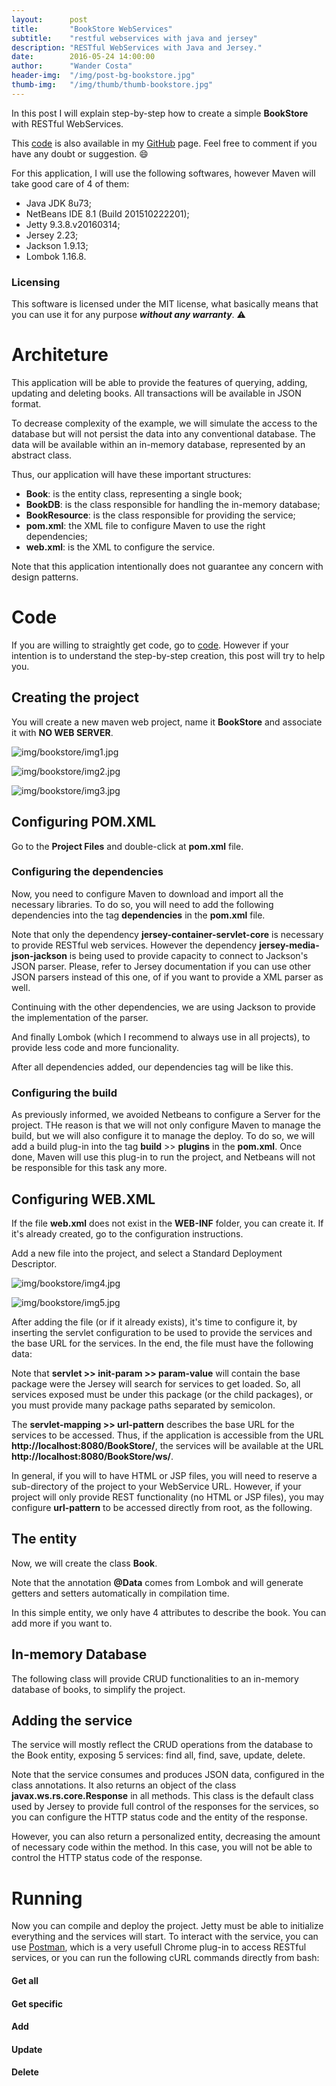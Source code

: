 ```yaml
---
layout:      post
title:       "BookStore WebServices"
subtitle:    "restful webservices with java and jersey"
description: "RESTful WebServices with Java and Jersey."
date:        2016-05-24 14:00:00
author:      "Wander Costa"
header-img:  "/img/post-bg-bookstore.jpg"
thumb-img:   "/img/thumb/thumb-bookstore.jpg"
---
```


[github]:https://github.com/rwanderc
[github-project]:https://github.com/rwanderc/BookStore
[postman]:http://www.getpostman.com/

In this post I will explain step-by-step how to create a  simple **BookStore** with RESTful WebServices.

This [code][github-project] is also available in my <i class="fa fa-github"></i> [GitHub][github] page. Feel free to comment if you have any doubt or suggestion. :smile:

For this application, I will use the following softwares, however Maven will take good care of 4 of them:

* Java JDK 8u73;
* NetBeans IDE 8.1 (Build 201510222201);
* Jetty 9.3.8.v20160314;
* Jersey 2.23;
* Jackson 1.9.13;
* Lombok 1.16.8.


### Licensing

This software is licensed under the MIT license, what basically means that you can use it for any purpose ___without any warranty___. :warning:


# Architeture

This application will be able to provide the features of querying, adding, updating and deleting books. All transactions will be available in JSON format.

To decrease complexity of the example, we will simulate the access to the database but will not persist the data into any conventional database. The data will be available within an in-memory database, represented by an abstract class.

Thus, our application will have these important structures:

* **Book**: is the entity class, representing a single book;
* **BookDB**: is the class responsible for handling the in-memory database;
* **BookResource**: is the class responsible for providing the service;
* **pom.xml**: the XML file to configure Maven to use the right dependencies;
* **web.xml**: is the XML to configure the service.

Note that this application intentionally does not guarantee any concern with design patterns. 


# Code

If you are willing to straightly get code, go to [code][github-project]. However if your intention is to understand the step-by-step creation, this post will try to help you.


## Creating the project

You will create a new maven web project, name it **BookStore** and associate it with **NO WEB SERVER**.

![img/bookstore/img1.jpg](/img/bookstore/img1.jpg)

![img/bookstore/img2.jpg](/img/bookstore/img2.jpg)

![img/bookstore/img3.jpg](/img/bookstore/img3.jpg)


## Configuring POM.XML

Go to the **Project Files** and double-click at **pom.xml** file.


### Configuring the dependencies

Now, you need to configure Maven to download and import all the necessary libraries. To do so, you will need to add the following dependencies into the tag **dependencies** in the **pom.xml** file.

<script src="https://gist.github.com/rwanderc/e33a5128e8a88eb020cc661e8baa8a5b.js"></script>

Note that only the dependency **jersey-container-servlet-core** is necessary to provide RESTful web services.
However the dependency **jersey-media-json-jackson** is being used to provide capacity to connect to Jackson's JSON parser. Please, refer to Jersey documentation if you can use other JSON parsers instead of this one, of if you want to provide a XML parser as well. 

Continuing with the other dependencies, we are using Jackson to provide the implementation of the parser.

<script src="https://gist.github.com/rwanderc/1fc31c09cc3ebc3715abff7ff7376764.js"></script>

And finally Lombok (which I recommend to always use in all projects), to provide less code and more funcionality.

<script src="https://gist.github.com/rwanderc/0b256d4480e6c12ec3a9a188a729aa60.js"></script>

After all dependencies added, our dependencies tag will be like this. 

<script src="https://gist.github.com/rwanderc/24d63c00bafe04b11ef6d5b02b3cc539.js"></script>


### Configuring the build

As previously informed, we avoided Netbeans to configure a Server for the project. THe reason is that we will not only configure Maven to manage the build, but we will also configure it to manage the deploy. To do so, we will add a build plug-in into the tag **build** >> **plugins** in the **pom.xml**. Once done, Maven will use this plug-in to run the project, and Netbeans will not be responsible for this task any more.

<script src="https://gist.github.com/rwanderc/c630e0c3da556b5b91738d5a38f27a04.js"></script>


## Configuring WEB.XML

If the file **web.xml** does not exist in the **WEB-INF** folder, you can create it. If it's already created, go to the configuration instructions.

Add a new file into the project, and select a Standard Deployment Descriptor.

![img/bookstore/img4.jpg](/img/bookstore/img4.jpg)

![img/bookstore/img5.jpg](/img/bookstore/img5.jpg)

After adding the file (or if it already exists), it's time to configure it, by inserting the servlet configuration to be used to provide the services and the base URL for the services. In the end, the file must have the following data:

<script src="https://gist.github.com/rwanderc/67dd86e389cb147bc09a85d92b799e14.js"></script>

Note that **servlet >> init-param >> param-value** will contain the base package were the Jersey will search for services to get loaded. So, all services exposed must be under this package (or the child packages), or you must provide many package paths separated by semicolon.

The **servlet-mapping >> url-pattern** describes the base URL for the services to be accessed. Thus, if the application is accessible from the URL **http://localhost:8080/BookStore/**, the services will be available at the URL **http://localhost:8080/BookStore/ws/**.

In general, if you will to have HTML or JSP files, you will need to reserve a sub-directory of the project to your WebService URL. However, if your project will only provide REST functionality (no HTML or JSP files), you may configure **url-pattern** to be accessed directly from root, as the following.

<script src="https://gist.github.com/rwanderc/f41316721b08c0fe9616dd2ab6e5b83b.js"></script>


## The entity

Now, we will create the class **Book**.

Note that the annotation **@Data** comes from Lombok and will generate getters and setters automatically in compilation time.

<script src="https://gist.github.com/rwanderc/018726626b7074320fc387adba50f3ff.js"></script>

In this simple entity, we only have 4 attributes to describe the book. You can add more if you want to.


## In-memory Database

The following class will provide CRUD functionalities to an in-memory database of books, to simplify the project. 

<script src="https://gist.github.com/rwanderc/a8b4418bc6886bbe8f448b5107fcca5b.js"></script>


## Adding the service

The service will mostly reflect the CRUD operations from the database to the Book entity, exposing 5 services: find all, find, save, update, delete.

Note that the service consumes and produces JSON data, configured in the class annotations.
It also returns an object of the class **javax.ws.rs.core.Response** in all methods. This class is the default class used by Jersey to provide full control of the responses for the services, so you can configure the HTTP status code and the entity of the response.

<script src="https://gist.github.com/rwanderc/d28424b0e9cc60e660461edfec936261.js"></script>

However, you can also return a personalized entity, decreasing the amount of necessary code within the method. In this case, you will not be able to control the HTTP status code of the response.


# Running

Now you can compile and deploy the project. Jetty must be able to initialize everything and the services will start. 
To interact with the service, you can use [Postman][postman], which is a very usefull Chrome plug-in to access RESTful services, or you can run the following cURL commands directly from bash:


#### Get all ####
<script src="https://gist.github.com/rwanderc/e3975a329153cc9a9cac0cd9605f61cd.js"></script>


#### Get specific ####
<script src="https://gist.github.com/rwanderc/d44a993bb9ded5e9d3ea3fb1ae0b3208.js"></script>


#### Add ####
<script src="https://gist.github.com/rwanderc/b969bcd1fa5d5da235a878dca25ce9cf.js"></script>


#### Update ####
<script src="https://gist.github.com/rwanderc/928b38bfc3e6d559ee115f00947dbd24.js"></script>


#### Delete ####
<script src="https://gist.github.com/rwanderc/6683c2c14b409c4085d7a94bbe24564b.js"></script>

